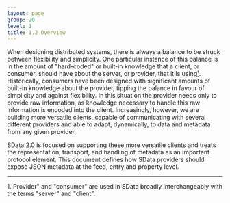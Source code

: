 ```yaml
---
layout: page
group: 20
level: 1
title: 1.2 Overview
---
```


When designing distributed systems, there is always a balance to be struck between flexibility and 
simplicity. One particular instance of this balance is in the amount of "hard-coded" or built-in knowledge 
that a client, or consumer, should have about the server, or provider, that it is using[&sup1;](#1). Historically, 
consumers have been designed with significant amounts of built-in knowledge about the provider, 
tipping the balance in favour of simplicity and against flexibility. In this situation the provider needs only 
to provide raw information, as knowledge necessary to handle this raw information is encoded into the 
client. Increasingly, however, we are building more versatile clients, capable of communicating with 
several different providers and able to adapt, dynamically, to data and metadata from any given 
provider.

SData 2.0 is focused on supporting these more versatile clients and treats the representation, transport, 
and handling of metadata as an important protocol element. This document defines how SData 
providers should expose JSON metadata at the feed, entry and property level.

***

<a name="1">1. </a> Provider" and "consumer" are used in SData broadly interchangeably with the terms "server" and "client".